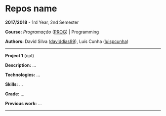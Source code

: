# Repos name

**2017/2018** - 1rd Year, 2nd Semester

**Course:** *Programação* ([PROG](https://sigarra.up.pt/feup/en/UCURR_GERAL.FICHA_UC_VIEW?pv_ocorrencia_id=399883)) | Programming

**Authors:** David Silva ([daviddias99](https://github.com/daviddias99)), Luís Cunha ([luispcunha](https://github.com/luispcunha))

---

**Project 1** (opt)

**Description:** ...

**Technologies:** ...

**Skills:** ...

**Grade:** ...

**Previous work:** ...

---